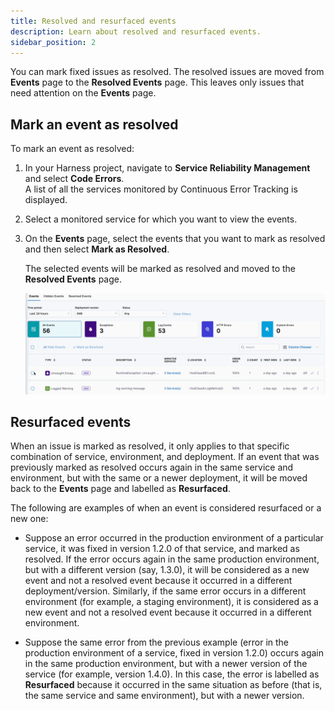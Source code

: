 ```yaml
---
title: Resolved and resurfaced events
description: Learn about resolved and resurfaced events.
sidebar_position: 2
---
```


You can mark fixed issues as resolved. The resolved issues are moved from **Events** page to the **Resolved Events** page. This leaves only issues that need attention on the **Events** page.


## Mark an event as resolved

To mark an event as resolved:

1. In your Harness project, navigate to **Service Reliability Management** and select **Code Errors**.    
   A list of all the services monitored by Continuous Error Tracking is displayed.

2. Select a monitored service for which you want to view the events.

3. On the **Events** page, select the events that you want to mark as resolved and then select **Mark as Resolved**.  
   
   The selected events will be marked as resolved and moved to the **Resolved Events** page.

   ![Mark event as resolved](./static/mark-event-resolved.gif)


## Resurfaced events

When an issue is marked as resolved, it only applies to that specific combination of service, environment, and deployment. If an event that was previously marked as resolved occurs again in the same service and environment, but with the same or a newer deployment, it will be moved back to the **Events** page and labelled as **Resurfaced**.

The following are examples of when an event is considered resurfaced or a new one:

- Suppose an error occurred in the production environment of a particular service, it was fixed in version 1.2.0 of that service, and marked as resolved. If the error occurs again in the same production environment, but with a different version (say, 1.3.0), it will be considered as a new event and not a resolved event because it occurred in a different deployment/version. Similarly, if the same error occurs in a different environment (for example, a staging environment), it is considered as a new event and not a resolved event because it occurred in a different environment.

- Suppose the same error from the previous example (error in the production environment of a service, fixed in version 1.2.0) occurs again in the same production environment, but with a newer version of the service (for example, version 1.4.0). In this case, the error is labelled as **Resurfaced** because it occurred in the same situation as before (that is, the same service and same environment), but with a newer version.

